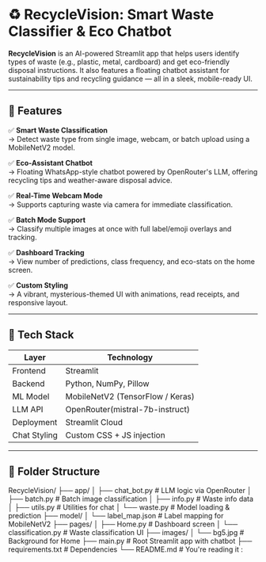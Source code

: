 # ♻️ RecycleVision: Smart Waste Classifier & Eco Chatbot

**RecycleVision** is an AI-powered Streamlit app that helps users identify types of waste (e.g., plastic, metal, cardboard) and get eco-friendly disposal instructions. It also features a floating chatbot assistant for sustainability tips and recycling guidance — all in a sleek, mobile-ready UI.

---

## 🚀 Features

✅ **Smart Waste Classification**  
→ Detect waste type from single image, webcam, or batch upload using a MobileNetV2 model.

✅ **Eco-Assistant Chatbot**  
→ Floating WhatsApp-style chatbot powered by OpenRouter's LLM, offering recycling tips and weather-aware disposal advice.

✅ **Real-Time Webcam Mode**  
→ Supports capturing waste via camera for immediate classification.

✅ **Batch Mode Support**  
→ Classify multiple images at once with full label/emoji overlays and tracking.

✅ **Dashboard Tracking**  
→ View number of predictions, class frequency, and eco-stats on the home screen.

✅ **Custom Styling**  
→ A vibrant, mysterious-themed UI with animations, read receipts, and responsive layout.

---

## 🧠 Tech Stack

| Layer       | Technology                         |
|-------------|------------------------------------|
| Frontend    | Streamlit                          |
| Backend     | Python, NumPy, Pillow              |
| ML Model    | MobileNetV2 (TensorFlow / Keras)   |
| LLM API     | OpenRouter(mistral-7b-instruct)    |     |
| Deployment  | Streamlit Cloud                    |
| Chat Styling| Custom CSS + JS injection          |

---

## 📁 Folder Structure

RecycleVision/
├── app/
│ ├── chat_bot.py # LLM logic via OpenRouter
│ ├── batch.py # Batch image classification
│ ├── info.py # Waste info data
│ ├── utils.py # Utilities for chat
│ └── waste.py # Model loading & prediction
├── model/
│ └── label_map.json # Label mapping for MobileNetV2
├── pages/
│ ├── Home.py # Dashboard screen
│ └── classification.py # Waste classification UI
├── images/
│ └── bg5.jpg # Background for Home
├── main.py # Root Streamlit app with chatbot
├── requirements.txt # Dependencies
└── README.md # You're reading it :

